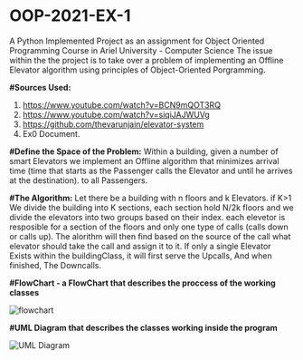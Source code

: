 

# OOP-2021-EX-1
A Python Implemented Project as an assignment for Object Oriented Programming Course in Ariel University -  Computer Science 
The issue within the the project is to take over a problem of implementing an Offline Elevator algorithm using principles
of Object-Oriented Porgramming.


**#Sources Used:** 
  1. https://www.youtube.com/watch?v=BCN9mQOT3RQ
  2. https://www.youtube.com/watch?v=siqiJAJWUVg
  3. https://github.com/thevarunjain/elevator-system
  4. Ex0 Document.



**#Define the Space of the Problem:**
    Within a building, given a number of smart Elevators we implement an Offline algorithm that minimizes arrival time
    (time that starts as the Passenger calls the Elevator and until he arrives at the destination). to all Passengers. 



**#The Algorithm:**
  Let there be a building with n floors and k Elevators. 
  if K>1 
  We divide the building into K sections, each section hold N/2k floors
  and we divide the elevators into two groups based on their index.
  each elevetor is resposible for a section of the floors and only one type of calls (calls down or calls up).
  The alorithm will then find based on the source of the call what elevator should take the call and assign it to it.
  If only a single Elevator Exists within the buildingClass, it will first serve the Upcalls, And when finished, The Downcalls.



**#FlowChart - a FlowChart that describes the proccess of the working classes**

![flowchart](https://user-images.githubusercontent.com/92685838/142691458-4f7fd3c9-8331-4607-9146-29425a804523.png)




**#UML Diagram that describes the classes working inside the program**

![UML Diagram](https://user-images.githubusercontent.com/92685838/142731840-0cf2fa94-55c0-493c-b463-e6bd4d7f4718.jpg)




